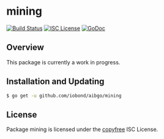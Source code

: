 mining
======

[![Build Status](http://img.shields.io/travis/iobond/aibgo.svg)](https://travis-ci.org/iobond/aibgo)
[![ISC License](http://img.shields.io/badge/license-ISC-blue.svg)](http://copyfree.org)
[![GoDoc](https://img.shields.io/badge/godoc-reference-blue.svg)](http://godoc.org/github.com/iobond/aibgo/mining)

## Overview

This package is currently a work in progress.

## Installation and Updating

```bash
$ go get -u github.com/iobond/aibgo/mining
```

## License

Package mining is licensed under the [copyfree](http://copyfree.org) ISC
License.
